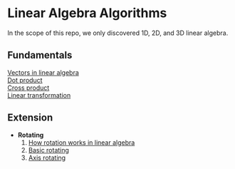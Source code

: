# Linear Algebra Algorithms
In the scope of this repo, we only discovered 1D, 2D, and 3D linear algebra.
## Fundamentals
[Vectors in linear algebra]() <br/>
[Dot product]() <br/>
[Cross product]() <br/>
[Linear transformation]() <br/>

## Extension
- **Rotating**
  1. [How rotation works in linear algebra]()
  3. [Basic rotating]()
  4. [Axis rotating]()
